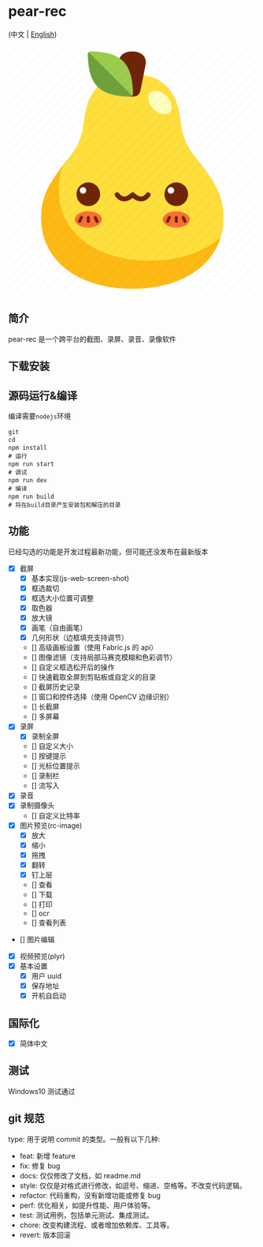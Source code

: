 # pear-rec

(中文 | [English](README.md))

![LOGO](/src/assets/imgs/logo.png)

## 简介

pear-rec 是一个跨平台的截图、录屏、录音、录像软件

## 下载安装

## 源码运行&编译

编译需要`nodejs`环境

```shell
git
cd
npm install
# 运行
npm run start
# 调试
npm run dev
# 编译
npm run build
# 将在build目录产生安装包和解压的目录
```

## 功能

已经勾选的功能是开发过程最新功能，但可能还没发布在最新版本

- [x] 截屏
  - [x] 基本实现(js-web-screen-shot)
  - [x] 框选裁切
  - [x] 框选大小位置可调整
  - [x] 取色器
  - [x] 放大镜
  - [x] 画笔（自由画笔）
  - [x] 几何形状（边框填充支持调节）
  - [] 高级画板设置（使用 Fabric.js 的 api）
  - [] 图像滤镜（支持局部马赛克模糊和色彩调节）
  - [] 自定义框选松开后的操作
  - [] 快速截取全屏到剪贴板或自定义的目录
  - [] 截屏历史记录
  - [] 窗口和控件选择（使用 OpenCV 边缘识别）
  - [] 长截屏
  - [] 多屏幕
- [x] 录屏
  - [x] 录制全屏
  - [] 自定义大小
  - [] 按键提示
  - [] 光标位置提示
  - [] 录制栏
  - [] 流写入
- [x] 录音
- [x] 录制摄像头
  - [] 自定义比特率
- [x] 图片预览(rc-image)
  - [x] 放大
  - [x] 缩小
  - [x] 拖拽
  - [x] 翻转
  - [x] 钉上层
  - [] 查看
  - [] 下载
  - [] 打印
  - [] ocr
  - [] 查看列表
- [] 图片编辑
- [x] 视频预览(plyr)
- [x] 基本设置
  - [x] 用户 uuid
  - [x] 保存地址
  - [x] 开机自启动

## 国际化

- [x] 简体中文

## 测试

Windows10 测试通过

## git 规范

type: 用于说明 commit 的类型。一般有以下几种:

- feat: 新增 feature
- fix: 修复 bug
- docs: 仅仅修改了文档，如 readme.md
- style: 仅仅是对格式进行修改，如逗号、缩进、空格等。不改变代码逻辑。
- refactor: 代码重构，没有新增功能或修复 bug
- perf: 优化相关，如提升性能、用户体验等。
- test: 测试用例，包括单元测试、集成测试。
- chore: 改变构建流程、或者增加依赖库、工具等。
- revert: 版本回滚
